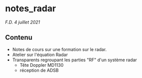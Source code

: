# notes_radar
*F.D.  4 juillet 2021*

## Contenu

* Notes de cours sur une formation sur le radar.
* Atelier sur l'équation Radar
* Transparents regroupant les parties "RF" d'un système radar 
  * Tête Doppler MD1130
  * réception de ADSB

